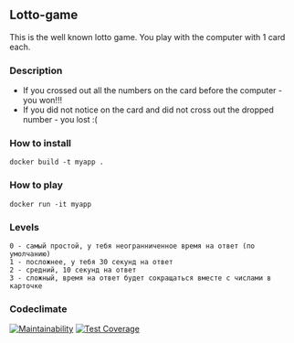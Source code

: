 ## **Lotto-game**
This is the well known lotto game.
You play with the computer with 1 card each.

### Description
+ If you crossed out all the numbers on the card before the computer - you won!!!
+ If you did not notice on the card and did not cross out the dropped number - you lost :(

### How to install

```
docker build -t myapp .
```

### How to play

```
docker run -it myapp
```

### Levels
    0 - самый простой, у тебя неогранниченное время на ответ (по умолчанию)   
    1 - посложнее, у тебя 30 секунд на ответ   
    2 - средний, 10 секунд на ответ   
    3 - сложный, время на ответ будет сокращаться вместе с числами в карточке



### Codeclimate
[![Maintainability](https://api.codeclimate.com/v1/badges/a544dba7e1007c7c63b3/maintainability)](https://codeclimate.com/github/Nella611/lotto-game/maintainability)
[![Test Coverage](https://api.codeclimate.com/v1/badges/a544dba7e1007c7c63b3/test_coverage)](https://codeclimate.com/github/Nella611/lotto-game/test_coverage)